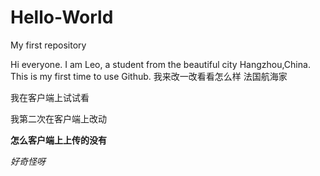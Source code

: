 # Hello-World
My first repository

Hi everyone. I am Leo, a student from the beautiful city Hangzhou,China. This is my first time to use Github.
我来改一改看看怎么样
法国航海家

我在客户端上试试看



我第二次在客户端上改动

**怎么客户端上上传的没有**

*好奇怪呀*
